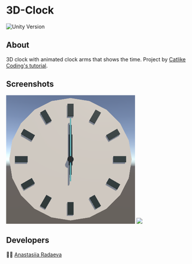 # 3D-Clock
<p align="left">
   <img src="https://img.shields.io/badge/Engine-Unity%202021.3.14f1-blue" alt="Unity Version">
</p>

## About
3D clock with animated clock arms that shows the time. Project by [Catlike Coding's tutorial](https://catlikecoding.com/unity/tutorials/basics/game-objects-and-scripts/).

## Screenshots
<p float="left">
  <img src="ReadmeAssets/ClockScreenshot.png" width="350" />
  <img src="ReadmeAssets/ClockGif.gif" width="350" />
</p>

## Developers
🙋‍♀️ [Anastasiia Radaeva](https://github.com/AnastasiiaRadaeva)
